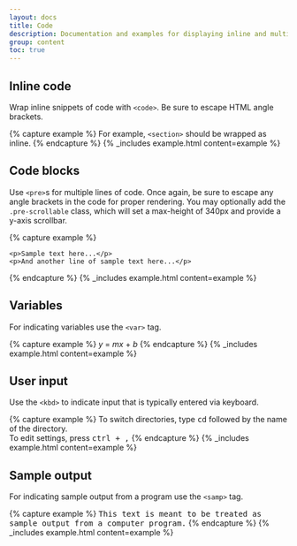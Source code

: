 ```yaml
---
layout: docs
title: Code
description: Documentation and examples for displaying inline and multiline blocks of code with Bootstrap.
group: content
toc: true
---
```


## Inline code

Wrap inline snippets of code with `<code>`. Be sure to escape HTML angle brackets.

{% capture example %}
For example, <code>&lt;section&gt;</code> should be wrapped as inline.
{% endcapture %}
{% _includes example.html content=example %}

## Code blocks

Use `<pre>`s for multiple lines of code. Once again, be sure to escape any angle brackets in the code for proper rendering. You may optionally add the `.pre-scrollable` class, which will set a max-height of 340px and provide a y-axis scrollbar.

{% capture example %}
<pre><code>&lt;p&gt;Sample text here...&lt;/p&gt;
&lt;p&gt;And another line of sample text here...&lt;/p&gt;
</code></pre>
{% endcapture %}
{% _includes example.html content=example %}

## Variables

For indicating variables use the `<var>` tag.

{% capture example %}
<var>y</var> = <var>m</var><var>x</var> + <var>b</var>
{% endcapture %}
{% _includes example.html content=example %}

## User input

Use the `<kbd>` to indicate input that is typically entered via keyboard.

{% capture example %}
To switch directories, type <kbd>cd</kbd> followed by the name of the directory.<br>
To edit settings, press <kbd><kbd>ctrl</kbd> + <kbd>,</kbd></kbd>
{% endcapture %}
{% _includes example.html content=example %}

## Sample output

For indicating sample output from a program use the `<samp>` tag.

{% capture example %}
<samp>This text is meant to be treated as sample output from a computer program.</samp>
{% endcapture %}
{% _includes example.html content=example %}
